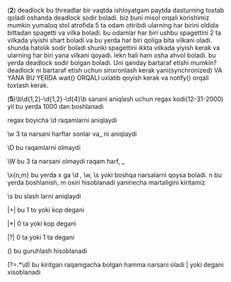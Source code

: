 (**2**) deadlock bu threadlar bir vaqtda ishloyatgam paytda dasturning toxtab qoladi oshanda deadlock sodir boladi. biz buni misol orqali korishimiz mumkin
yumaloq stol atrofida 5 ta odam otiribdi ularning har birini oldida bittadan spagetti va vilka boladi. bu odamlar har biri ushbu spagettini 2 ta vilkada yiyishi shart boladi va bu yerda har biri qoliga bita vilkani oladi. shunda hatolik sodir boladi shunki spagettini ikkta vilkada yiyish kerak va ularning har biri yana vilkani qoyadi. lekn hali ham osha ahvol boladi.
bu yerda deadlock sodir bolgan boladi.
Uni qanday bartaraf etishi mumkin?
deadlock ni bartaraf etish uchun sinxronlash kerak yani(synchronized) VA YANA BU YERDA wait() ORQALI uxlatib qoyish kerak va notify() orqali toxtash kerak.

(**5**)\b\d{1,2}-\d{1,2}-\d{4}\b
sanani aniqlash uchun regax kodi(12-31-2000) yil bu yerda 1000 dan boshlanadi

regax boyicha
\d raqamlarni aniqlaydi

\w 3 ta narsani harflar sonlar va_ ni aniqlaydi


\D bu raqamlarni olmaydi


\W bu 3 ta narsani olmaydi raqam harf, _

\x{n,m} bu yerda x ga \d , \w, \s yoki boshqa narsalarni qoysa boladi. n bu yerda boshlanish, m oxiri hisoblanadi yaninecha martaligini kiritamiz

\s bu slash larni aniqlaydi 

|+| bu 1 to yoki kop degani 

|*| 0 ta yoki kop degani

|?| 0 ta yoki 1 ta degani

()  bu guruhlash hisoblanadi

(?=.*\d) bu kiritgan raqamgacha bolgan hamma narsani oladi
| yoki degani xisoblanadi